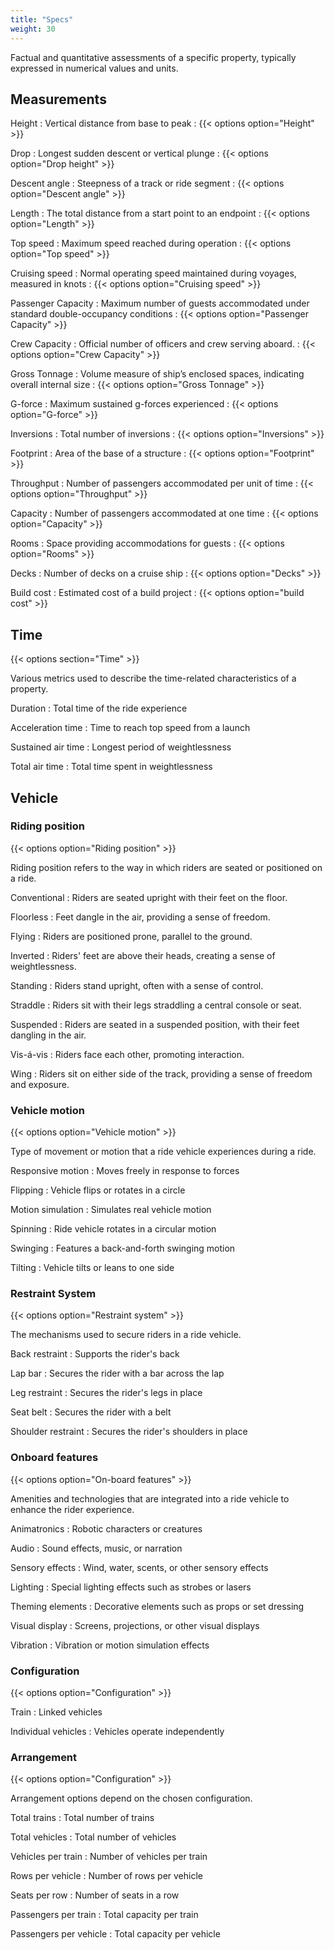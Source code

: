```yaml
---
title: "Specs"
weight: 30
---
```


Factual and quantitative assessments of a specific property, typically expressed in numerical values and units.

## Measurements

Height
: Vertical distance from base to peak
: {{< options option="Height" >}}

Drop
: Longest sudden descent or vertical plunge
: {{< options option="Drop height" >}}

Descent angle
: Steepness of a track or ride segment
: {{< options option="Descent angle" >}}

Length
: The total distance from a start point to an endpoint
: {{< options option="Length" >}}

Top speed
: Maximum speed reached during operation
: {{< options option="Top speed" >}}

Cruising speed
: Normal operating speed maintained during voyages, measured in knots
: {{< options option="Cruising speed" >}} 

Passenger Capacity
: Maximum number of guests accommodated under standard double-occupancy conditions
: {{< options option="Passenger Capacity" >}}

Crew Capacity
: Official number of officers and crew serving aboard.
: {{< options option="Crew Capacity" >}}

Gross Tonnage
: Volume measure of ship’s enclosed spaces, indicating overall internal size
: {{< options option="Gross Tonnage" >}}

G-force
: Maximum sustained g-forces experienced
: {{< options option="G-force" >}}

Inversions
: Total number of inversions
: {{< options option="Inversions" >}}

Footprint
: Area of the base of a structure
: {{< options option="Footprint" >}}

Throughput
: Number of passengers accommodated per unit of time
: {{< options option="Throughput" >}}

Capacity
: Number of passengers accommodated at one time
: {{< options option="Capacity" >}}

Rooms
: Space providing accommodations for guests
: {{< options option="Rooms" >}}

Decks
: Number of decks on a cruise ship
: {{< options option="Decks" >}}

Build cost
: Estimated cost of a build project
: {{< options option="build cost" >}}

## Time
{{< options section="Time" >}}

Various metrics used to describe the time-related characteristics of a property.

Duration
: Total time of the ride experience

Acceleration time
: Time to reach top speed from a launch

Sustained air time
: Longest period of weightlessness

Total air time
: Total time spent in weightlessness


## Vehicle

### Riding position
{{< options option="Riding position" >}}

Riding position refers to the way in which riders are seated or positioned on a ride.

Conventional
: Riders are seated upright with their feet on the floor.

Floorless
: Feet dangle in the air, providing a sense of freedom.

Flying
: Riders are positioned prone, parallel to the ground.

Inverted
: Riders' feet are above their heads, creating a sense of weightlessness.

Standing
: Riders stand upright, often with a sense of control.

Straddle
: Riders sit with their legs straddling a central console or seat.

Suspended
: Riders are seated in a suspended position, with their feet dangling in the air.

Vis-á-vis
: Riders face each other, promoting interaction.

Wing
: Riders sit on either side of the track, providing a sense of freedom and exposure.

### Vehicle motion
{{< options option="Vehicle motion" >}}

Type of movement or motion that a ride vehicle experiences during a ride.

Responsive motion
: Moves freely in response to forces

Flipping
: Vehicle flips or rotates in a circle

Motion simulation
: Simulates real vehicle motion

Spinning
: Ride vehicle rotates in a circular motion

Swinging
: Features a back-and-forth swinging motion

Tilting
: Vehicle tilts or leans to one side


### Restraint System
{{< options option="Restraint system" >}}

The mechanisms used to secure riders in a ride vehicle.

Back restraint
: Supports the rider's back

Lap bar
: Secures the rider with a bar across the lap

Leg restraint
: Secures the rider's legs in place

Seat belt
: Secures the rider with a belt

Shoulder restraint
: Secures the rider's shoulders in place



### Onboard features
{{< options option="On-board features" >}}

Amenities and technologies that are integrated into a ride vehicle to enhance the rider experience.

Animatronics
: Robotic characters or creatures

Audio
: Sound effects, music, or narration

Sensory effects
: Wind, water, scents, or other sensory effects

Lighting
: Special lighting effects such as strobes or lasers

Theming elements
: Decorative elements such as props or set dressing

Visual display
: Screens, projections, or other visual displays

Vibration
: Vibration or motion simulation effects


### Configuration
{{< options option="Configuration" >}}

Train
: Linked vehicles

Individual vehicles
: Vehicles operate independently


### Arrangement 
{{< options option="Configuration" >}}

Arrangement options depend on the chosen configuration.

Total trains
: Total number of trains

Total vehicles
: Total number of vehicles

Vehicles per train
: Number of vehicles per train

Rows per vehicle
: Number of rows per vehicle

Seats per row
: Number of seats in a row

Passengers per train
: Total capacity per train

Passengers per vehicle
: Total capacity per vehicle



